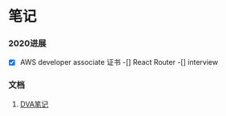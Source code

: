 # 笔记

### 2020进展
-[x] AWS developer associate 证书
-[] React Router
-[] interview


### 文档
1. [DVA笔记](https://1drv.ms/u/s!AiR30pWX0ETziwgj-eYtQYcDC8y7)